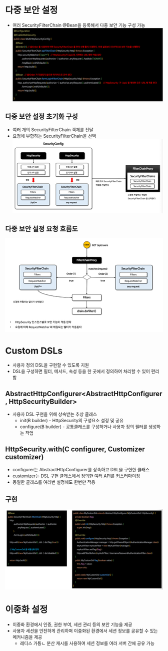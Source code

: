 # 다중 보안 설정
- 여러 SecurityFilterChain @Bean을 등록해서 다중 보안 기능 구성 가능
![img.png](image/multiSecuritySetting.png)

## 다중 보안 설정 초기화 구성
- 여러 개의 SecurityFilterChain 객체를 전달
- 요청에 부합하는 SecurityFilterChain을 선택
![img.png](image/multiSecurityConfiguration.png)

## 다중 보안 설정 요청 흐름도
![img.png](image/multiSecurityConfigurationFlowChart.png)

# Custom DSLs
- 사용자 정의 DSL을 구현할 수 있도록 지원
- DSL을 구성하면 필터, 메서드, 속성 등을 한 곳에서 정의하여 처리할 수 있어 편리함

## AbstractHttpConfigurer<AbstractHttpConfigurer, HttpSecurityBuilder>
- 사용자 DSL 구현을 위해 상속받는 추상 클래스
  - init(B builder) - HttpSecurity의 구성요소 설정 및 공유
  - configure(B builder) - 공통클래스를 구성하거나 사용자 정의 필터를 생성하는 작업

## HttpSecurity.with(C configurer, Customizer<C> customizer)
- configurer는 AbstractHttpConfigurer를 상속하고 DSL을 구현한 클래스
- customizer는 DSL 구현 클래스에서 정의한 여러 API를 커스터마이징
- 동일한 클래스를 여러번 설정해도 한번만 적용

## 구현
![img.png](image/customDsl.png)

# 이중화 설정
- 이중화 환경에서 인증, 권한 부여, 세션 관리 등의 보안 기능을 제공
- 사용자 세션을 안전하게 관리하며 이중화된 환경에서 세션 정보를 공유할 수 있는 메커니즘을 제공
  - 레디스 가틍ㄴ 분산 캐시를 사용하여 세션 정보를 여러 서버 간에 공유 가능